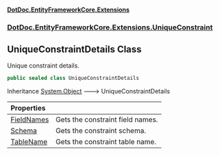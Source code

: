 #### [DotDoc\.EntityFrameworkCore\.Extensions](Home.md 'Home')
### [DotDoc\.EntityFrameworkCore\.Extensions\.UniqueConstraint](DotDoc.EntityFrameworkCore.Extensions.UniqueConstraint.md 'DotDoc\.EntityFrameworkCore\.Extensions\.UniqueConstraint')

## UniqueConstraintDetails Class

Unique constraint details\.

```csharp
public sealed class UniqueConstraintDetails
```

Inheritance [System\.Object](https://learn.microsoft.com/en-us/dotnet/api/system.object 'System\.Object') &#129106; UniqueConstraintDetails

| Properties | |
| :--- | :--- |
| [FieldNames](UniqueConstraintDetails.FieldNames.md 'DotDoc\.EntityFrameworkCore\.Extensions\.UniqueConstraint\.UniqueConstraintDetails\.FieldNames') | Gets the constraint field names\. |
| [Schema](UniqueConstraintDetails.Schema.md 'DotDoc\.EntityFrameworkCore\.Extensions\.UniqueConstraint\.UniqueConstraintDetails\.Schema') | Gets the constraint schema\. |
| [TableName](UniqueConstraintDetails.TableName.md 'DotDoc\.EntityFrameworkCore\.Extensions\.UniqueConstraint\.UniqueConstraintDetails\.TableName') | Gets the constraint table name\. |
